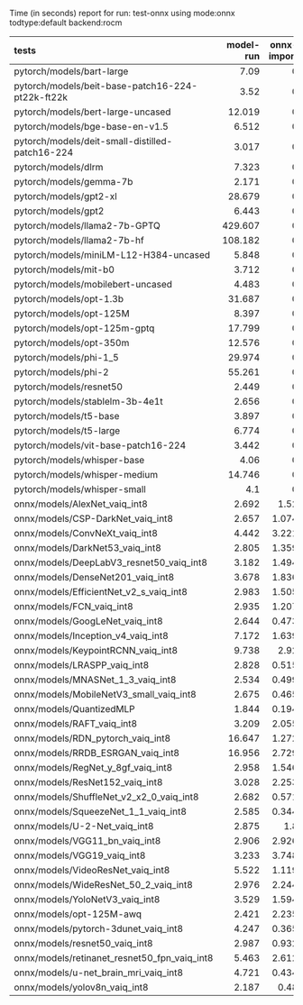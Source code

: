 Time (in seconds) report for run: test-onnx using mode:onnx todtype:default backend:rocm

| tests                                            |   model-run |   onnx-import |   torch-mlir |   iree-compile |   inference |
|:-------------------------------------------------|------------:|--------------:|-------------:|---------------:|------------:|
| pytorch/models/bart-large                        |       7.09  |         0     |            0 |          0     |       0     |
| pytorch/models/beit-base-patch16-224-pt22k-ft22k |       3.52  |         0     |            0 |          0     |       0     |
| pytorch/models/bert-large-uncased                |      12.019 |         0     |            0 |          0     |       0     |
| pytorch/models/bge-base-en-v1.5                  |       6.512 |         0     |            0 |          0     |       0     |
| pytorch/models/deit-small-distilled-patch16-224  |       3.017 |         0     |            0 |          0     |       0     |
| pytorch/models/dlrm                              |       7.323 |         0     |            0 |          0     |       0     |
| pytorch/models/gemma-7b                          |       2.171 |         0     |            0 |          0     |       0     |
| pytorch/models/gpt2-xl                           |      28.679 |         0     |            0 |          0     |       0     |
| pytorch/models/gpt2                              |       6.443 |         0     |            0 |          0     |       0     |
| pytorch/models/llama2-7b-GPTQ                    |     429.607 |         0     |            0 |          0     |       0     |
| pytorch/models/llama2-7b-hf                      |     108.182 |         0     |            0 |          0     |       0     |
| pytorch/models/miniLM-L12-H384-uncased           |       5.848 |         0     |            0 |          0     |       0     |
| pytorch/models/mit-b0                            |       3.712 |         0     |            0 |          0     |       0     |
| pytorch/models/mobilebert-uncased                |       4.483 |         0     |            0 |          0     |       0     |
| pytorch/models/opt-1.3b                          |      31.687 |         0     |            0 |          0     |       0     |
| pytorch/models/opt-125M                          |       8.397 |         0     |            0 |          0     |       0     |
| pytorch/models/opt-125m-gptq                     |      17.799 |         0     |            0 |          0     |       0     |
| pytorch/models/opt-350m                          |      12.576 |         0     |            0 |          0     |       0     |
| pytorch/models/phi-1_5                           |      29.974 |         0     |            0 |          0     |       0     |
| pytorch/models/phi-2                             |      55.261 |         0     |            0 |          0     |       0     |
| pytorch/models/resnet50                          |       2.449 |         0     |            0 |          0     |       0     |
| pytorch/models/stablelm-3b-4e1t                  |       2.656 |         0     |            0 |          0     |       0     |
| pytorch/models/t5-base                           |       3.897 |         0     |            0 |          0     |       0     |
| pytorch/models/t5-large                          |       6.774 |         0     |            0 |          0     |       0     |
| pytorch/models/vit-base-patch16-224              |       3.442 |         0     |            0 |          0     |       0     |
| pytorch/models/whisper-base                      |       4.06  |         0     |            0 |          0     |       0     |
| pytorch/models/whisper-medium                    |      14.746 |         0     |            0 |          0     |       0     |
| pytorch/models/whisper-small                     |       4.1   |         0     |            0 |          0     |       0     |
| onnx/models/AlexNet_vaiq_int8                    |       2.692 |         1.52  |            0 |          3.515 |       1.01  |
| onnx/models/CSP-DarkNet_vaiq_int8                |       2.657 |         1.074 |            0 |         10.728 |       1.021 |
| onnx/models/ConvNeXt_vaiq_int8                   |       4.442 |         3.221 |            0 |         11.835 |       0     |
| onnx/models/DarkNet53_vaiq_int8                  |       2.805 |         1.359 |            0 |          8.687 |       1.046 |
| onnx/models/DeepLabV3_resnet50_vaiq_int8         |       3.182 |         1.494 |            0 |          7.959 |       0     |
| onnx/models/DenseNet201_vaiq_int8                |       3.678 |         1.836 |            0 |         28.492 |       1.158 |
| onnx/models/EfficientNet_v2_s_vaiq_int8          |       2.983 |         1.505 |            0 |         21.375 |       1.092 |
| onnx/models/FCN_vaiq_int8                        |       2.935 |         1.207 |            0 |          8.635 |       1.062 |
| onnx/models/GoogLeNet_vaiq_int8                  |       2.644 |         0.473 |            0 |         11.987 |       1.04  |
| onnx/models/Inception_v4_vaiq_int8               |       7.172 |         1.639 |            0 |         16.723 |       1.512 |
| onnx/models/KeypointRCNN_vaiq_int8               |       9.738 |         2.92  |            0 |          1.016 |       0     |
| onnx/models/LRASPP_vaiq_int8                     |       2.828 |         0.515 |            0 |         10.843 |       0     |
| onnx/models/MNASNet_1_3_vaiq_int8                |       2.534 |         0.499 |            0 |          9.488 |       1.031 |
| onnx/models/MobileNetV3_small_vaiq_int8          |       2.675 |         0.465 |            0 |         11.062 |       1.071 |
| onnx/models/QuantizedMLP                         |       1.844 |         0.194 |            0 |          0.621 |       0.979 |
| onnx/models/RAFT_vaiq_int8                       |       3.209 |         2.055 |            0 |          6.554 |       0     |
| onnx/models/RDN_pytorch_vaiq_int8                |      16.647 |         1.272 |            0 |         13.266 |      62.994 |
| onnx/models/RRDB_ESRGAN_vaiq_int8                |      16.956 |         2.729 |            0 |         37.808 |      43.745 |
| onnx/models/RegNet_y_8gf_vaiq_int8               |       2.958 |         1.546 |            0 |         10.941 |       1.131 |
| onnx/models/ResNet152_vaiq_int8                  |       3.028 |         2.253 |            0 |         14.651 |       1.096 |
| onnx/models/ShuffleNet_v2_x2_0_vaiq_int8         |       2.682 |         0.571 |            0 |          6.761 |       0.983 |
| onnx/models/SqueezeNet_1_1_vaiq_int8             |       2.585 |         0.344 |            0 |          5.357 |       0.99  |
| onnx/models/U-2-Net_vaiq_int8                    |       2.875 |         1.8   |            0 |         16.608 |       0     |
| onnx/models/VGG11_bn_vaiq_int8                   |       2.906 |         2.926 |            0 |          4.957 |       1.043 |
| onnx/models/VGG19_vaiq_int8                      |       3.233 |         3.748 |            0 |          5.861 |       1.151 |
| onnx/models/VideoResNet_vaiq_int8                |       5.522 |         1.119 |            0 |          4.705 |       2.421 |
| onnx/models/WideResNet_50_2_vaiq_int8            |       2.976 |         2.244 |            0 |          8.49  |       1.069 |
| onnx/models/YoloNetV3_vaiq_int8                  |       3.529 |         1.594 |            0 |          8.611 |       1.162 |
| onnx/models/opt-125M-awq                         |       2.421 |         2.235 |            0 |          5.952 |       0     |
| onnx/models/pytorch-3dunet_vaiq_int8             |       4.247 |         0.365 |            0 |          4.374 |      12.478 |
| onnx/models/resnet50_vaiq_int8                   |       2.987 |         0.932 |            0 |          7.93  |       1.059 |
| onnx/models/retinanet_resnet50_fpn_vaiq_int8     |       5.463 |         2.612 |            0 |          0.923 |       0     |
| onnx/models/u-net_brain_mri_vaiq_int8            |       4.721 |         0.434 |            0 |          4.752 |      47.529 |
| onnx/models/yolov8n_vaiq_int8                    |       2.187 |         0.48  |            0 |         11.354 |       1.08  |
